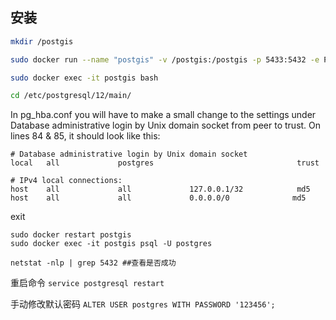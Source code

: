 ## 安装

```sh
mkdir /postgis

sudo docker run --name "postgis" -v /postgis:/postgis -p 5433:5432 -e POSTGRES_USER=postgres -e POSTGRES_PASS='123456' -e POSTGRES_MULTIPLE_EXTENSIONS=postgis -e ALLOW_IP_RANGE=0.0.0.0/0 --restart always -d -t kartoza/postgis

sudo docker exec -it postgis bash

cd /etc/postgresql/12/main/

```

In pg_hba.conf you will have to make a small change to the settings under Database administrative login by Unix domain socket from peer to trust. On lines 84 & 85, it should look like this:

```
# Database administrative login by Unix domain socket
local   all             postgres                                trust

# IPv4 local connections:
host    all             all             127.0.0.1/32            md5
host    all             all             0.0.0.0/0              md5
```

exit

```
sudo docker restart postgis
sudo docker exec -it postgis psql -U postgres
```

```
netstat -nlp | grep 5432 ##查看是否成功
```

重启命令 `service postgresql restart`

手动修改默认密码
`ALTER USER postgres WITH PASSWORD '123456';`
